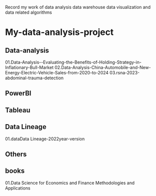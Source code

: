 Record my work  of data analysis data warehouse data visualization and data related algorithms
# My-data-analysis-project
## Data-analysis

01.Data-Analysis--Evaluating-the-Benefits-of-Holding-Strategy-in-Inflationary-Bull-Market
02.Data-Analysis-China-Automobile-and-New-Energy-Electric-Vehicle-Sales-from-2020-to-2024
03.rsna-2023-abdominal-trauma-detection

## PowerBI


## Tableau


## Data Lineage
01.dataData Lineage-2022year-version

## Others
#### 

## books
01.Data Science for Economics and Finance Methodologies and Applications
